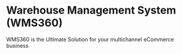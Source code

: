 # Warehouse Management System (WMS360)
 WMS360 is the Ultimate Solution for your multichannel eCommerce business
